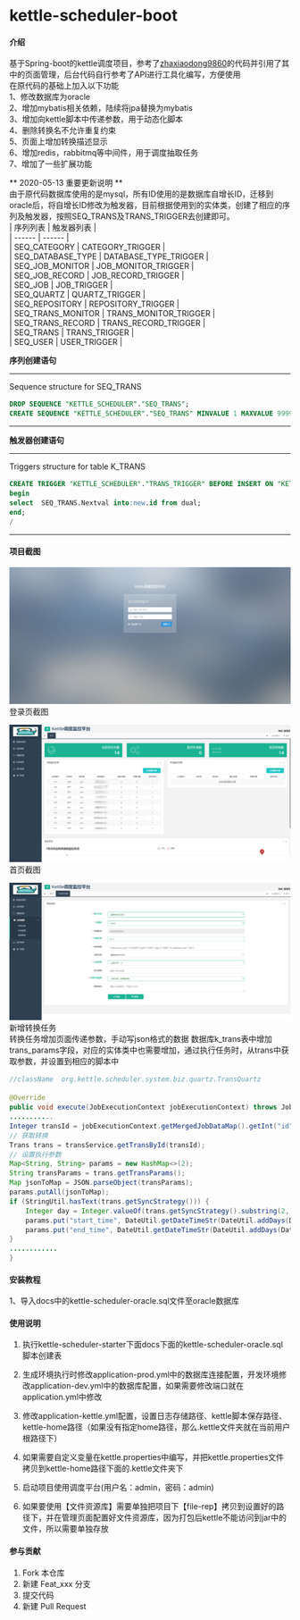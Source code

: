 # kettle-scheduler-boot

#### 介绍
基于Spring-boot的kettle调度项目，参考了[zhaxiaodong9860](https://github.com/zhaxiaodong9860)的代码并引用了其中的页面管理，后台代码自行参考了API进行工具化编写，方便使用   
在原代码的基础上加入以下功能   
1、修改数据库为oracle   
2、增加mybatis相关依赖，陆续将jpa替换为mybatis   
3、增加向kettle脚本中传递参数，用于动态化脚本   
4、删除转换名不允许重复约束   
5、页面上增加转换描述显示   
6、增加redis，rabbitmq等中间件，用于调度抽取任务   
7、增加了一些扩展功能

** 2020-05-13 重要更新说明  **    
由于原代码数据库使用的是mysql，所有ID使用的是数据库自增长ID，迁移到oracle后，将自增长ID修改为触发器，目前根据使用到的实体类，创建了相应的序列及触发器，按照SEQ_TRANS及TRANS_TRIGGER去创建即可。   
| 序列列表 | 触发器列表 |   
| ------ | ------ |   
| SEQ_CATEGORY | CATEGORY_TRIGGER |   
| SEQ_DATABASE_TYPE | DATABASE_TYPE_TRIGGER |   
| SEQ_JOB_MONITOR | JOB_MONITOR_TRIGGER |   
| SEQ_JOB_RECORD | JOB_RECORD_TRIGGER |   
| SEQ_JOB | JOB_TRIGGER |   
| SEQ_QUARTZ | QUARTZ_TRIGGER |   
| SEQ_REPOSITORY | REPOSITORY_TRIGGER |   
| SEQ_TRANS_MONITOR | TRANS_MONITOR_TRIGGER |   
| SEQ_TRANS_RECORD | TRANS_RECORD_TRIGGER |   
| SEQ_TRANS | TRANS_TRIGGER |   
| SEQ_USER | USER_TRIGGER |  
 
**序列创建语句**
-- ----------------------------
 Sequence structure for SEQ_TRANS
 ```sql
DROP SEQUENCE "KETTLE_SCHEDULER"."SEQ_TRANS";
 CREATE SEQUENCE "KETTLE_SCHEDULER"."SEQ_TRANS" MINVALUE 1 MAXVALUE 99999999 INCREMENT BY 1 CACHE 20;
 ```
-- ----------------------------
**触发器创建语句**
-- ----------------------------
Triggers structure for table K_TRANS
```sql
CREATE TRIGGER "KETTLE_SCHEDULER"."TRANS_TRIGGER" BEFORE INSERT ON "KETTLE_SCHEDULER"."K_TRANS" REFERENCING OLD AS "OLD" NEW AS "NEW" FOR EACH ROW 
begin
select  SEQ_TRANS.Nextval into:new.id from dual;
end;
/
```
-- ----------------------------

#### 项目截图

![avatar](./docs/img/login.png)
<centeer>登录页截图</center>


![avatar](./docs/img/index.png)
<centeer>首页截图</center>


![avatar](./docs/img/trans.png)
<centeer>新增转换任务</center>   
转换任务增加页面传递参数，手动写json格式的数据 
数据库k_trans表中增加trans_params字段，对应的实体类中也需要增加，通过执行任务时，从trans中获取参数，并设置到相应的脚本中
 
```java
//className  org.kettle.scheduler.system.biz.quartz.TransQuartz

@Override
public void execute(JobExecutionContext jobExecutionContext) throws JobExecutionException {
...........
Integer transId = jobExecutionContext.getMergedJobDataMap().getInt("id");
// 获取转换
Trans trans = transService.getTransById(transId);
// 设置执行参数
Map<String, String> params = new HashMap<>(2);
String transParams = trans.getTransParams();
Map jsonToMap = JSON.parseObject(transParams);
params.putAll(jsonToMap);
if (StringUtil.hasText(trans.getSyncStrategy())) {
	Integer day = Integer.valueOf(trans.getSyncStrategy().substring(2, trans.getSyncStrategy().length()));
	params.put("start_time", DateUtil.getDateTimeStr(DateUtil.addDays(DateUtil.getTodayStartTime(), -day)));
	params.put("end_time", DateUtil.getDateTimeStr(DateUtil.addDays(DateUtil.getTodayEndTime(), -day)));
}
............
}

```


#### 安装教程
1、导入docs中的kettle-scheduler-oracle.sql文件至oracle数据库   

#### 使用说明
1.  执行kettle-scheduler-starter下面docs下面的kettle-scheduler-oracle.sql脚本创建表

2.  生成环境执行时修改application-prod.yml中的数据库连接配置，开发环境修改application-dev.yml中的数据库配置，如果需要修改端口就在application.yml中修改

3.  修改application-kettle.yml配置，设置日志存储路径、kettle脚本保存路径、kettle-home路径（如果没有指定home路径，那么.kettle文件夹就在当前用户根路径下）

4.  如果需要自定义变量在kettle.properties中编写，并把kettle.properties文件拷贝到kettle-home路径下面的.kettle文件夹下

5.  启动项目使用调度平台(用户名：admin，密码：admin)

6.  如果要使用【文件资源库】需要单独把项目下【file-rep】拷贝到设置好的路径下，并在管理页面配置好文件资源库，因为打包后kettle不能访问到jar中的文件，所以需要单独存放

#### 参与贡献

1.  Fork 本仓库
2.  新建 Feat_xxx 分支
3.  提交代码
4.  新建 Pull Request